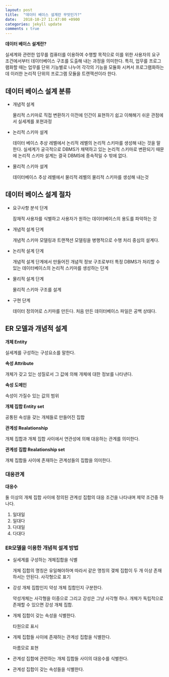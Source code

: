 ```yaml
---
layout: post
title:  "데이터 베이스 설계란 무엇인가?"
date:   2018-10-27 11:47:00 +0900
categories: jekyll update
comments : true
---
```



**데이터 베이스 설계란?**

실세계와 관련한 업무를 컴퓨터를 이용하여 수행할 목적으로 이를 위한 사용자의 요구 조건에서부터 데이터베이스 구조를 도출해 내는 과정을 의미한다. 특히, 업무를 프로그램화할 때는 업무를 단위 기능별로 나누어 각각의 기능을 모듈화 시켜서 프로그램화하는데 이러한 논리적 단위의 프로그램 모듈을 트랜잭션이라 한다.

## 데이터 베이스 설계 분류

- 개념적 설계

  물리적 스키마로 직접 변환하기 이전에 인간이 표현하기 쉽고 이해해기 쉬운 관점에서 실세계를 포현과정

- 논리적 스키마 설계

  데이터 베이스 추상 레벨에서 논리적 레벨의 논리적 스키마를 생성해 내는 것을 말한다. 실세계가 궁극적으로 DBMS가 채택하고 있는 논리적 스키마로 변환되기 때문에 논리적 스키마 설계는 결국 DBMS에 종속적일 수 밖에 없다.

- 물리적 스키마 설계

  데이터베이스 추상 레벨에서 물리적 레벨의 물리적 스키마를 생성해 내는것

## 데이터 베이스 설계 절차

- 요구사항 분석 단계

  잠재적 사용자를 식별하고 사용자가 원하는 데이터베이스의 용도를 파악하는 것

- 개념적 설계 단계

  개념적 스키마 모델링과 트랜잭션 모델링을 병행적으로 수행 처리 중심의 설계다.

- 논리적 설계 단계

  개념적 설계 단계에서 만들어진 개념적 정보 구조로부터 특정 DBMS가 처리할 수 있는 데이터베이스의 논리적 스키마를 생성하는 단계

- 물리적 설계 단계

  물리적 스키마 구조를 설계

- 구현 단계

  데이터 정의어로 스키마를 만든다. 처음 만든 데이터베이스 파일은 공백 상태다.

## ER 모델과 개념적 설계

**개체 Entity**

실세계를 구성하는 구성요소를 말한다.

**속성 Attribute**

개체가 갖고 있는 성질로서 그 값에 의해 개체에 대한 정보를 나타낸다.

**속성 도메인**

속성이 가질수 있는 값의 범위

**개체 집합 Entity set**

공통된 속성을 갖는 개체들로 만들어진 집합

**관계성 Realationship**

개체 집합과 개체 집합 사이에서 연관성에 의해 대응하는 관계를 의미한다.

**관계성 집합 Realationship set**

개체 집합들 사이에 존재하는 관계성들의 집합을 의미한다.

### 대응관계

**대응수**

둘 이상의 개체 집합 사이에 정의된 관계성 집합의 대응 조건을 나타내며 제약 조건중 하나다.

1. 일대일
2. 일대다
3. 다대일
4. 다대다

### ER모델을 이용한 개념적 설계 방법

- 실세계를 구성하는 개체집합을 식별

  개체 집합의 명칭은 유일해야하며 따라서 같은 명칭의 갳체 집합이 두 개 이상 존재하서는 안된다. 사각형으로 표기

- 강성 개체 집합인지 약성 개체 집합인지 구분한다.

  약성개체는 사각형을 이중으로 그리고 강성은 그냥 사각형 하나. 개체가 독립적으로 존재할 수 있으면 강성 개체 집합.

- 개체 집합이 갖는 속성을 식별한다.

  타원으로 표시

- 개체 집합들 사이에 존재하는 관계성 집합을 식별한다.

  마름모로 표현

- 관계성 집합에 관련하는 개체 집합들 사이의 대응수를 식별한다.

- 관계성 집합이 갖는 속성들을 식별한다.
